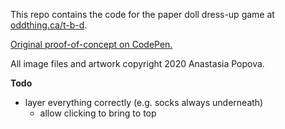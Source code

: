 This repo contains the code for the paper doll dress-up game at [oddthing.ca/t-b-d](#).

[Original proof-of-concept on CodePen.](https://codepen.io/bakerkretzmar/pen/YzyvEKX)

All image files and artwork copyright 2020 Anastasia Popova.

**Todo**

- layer everything correctly (e.g. socks always underneath)
    - allow clicking to bring to top
